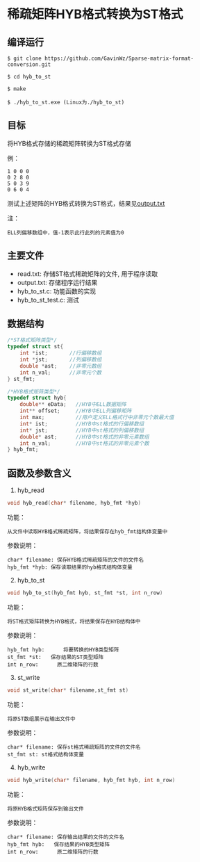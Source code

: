 # 稀疏矩阵HYB格式转换为ST格式

## 编译运行

```shell
$ git clone https://github.com/GavinWz/Sparse-matrix-format-conversion.git

$ cd hyb_to_st

$ make

$ ./hyb_to_st.exe (Linux为./hyb_to_st)
```
## 目标

将HYB格式存储的稀疏矩阵转换为ST格式存储

例： 

    1 0 0 0 	
    0 2 8 0 
    5 0 3 9 
    0 6 0 4
    
测试上述矩阵的HYB格式转换为ST格式，结果见[output.txt](https://github.com/GavinWz/Sparse-matrix-format-conversion/blob/master/hyb_to_st/output.txt)

注：

    ELL列偏移数组中，值-1表示此行此列的元素值为0

## 主要文件

* read.txt: 存储ST格式稀疏矩阵的文件, 用于程序读取
* output.txt: 存储程序运行结果
* hyb_to_st.c: 功能函数的实现
* hyb_to_st_test.c: 测试

## 数据结构

```c
/*ST格式矩阵类型*/
typedef struct st{
    int *ist;       //行偏移数组
    int *jst;       //列偏移数组
    double *ast;    //非零元数组
    int n_val;      //非零元个数
} st_fmt;

/*HYB格式矩阵类型*/
typedef struct hyb{ 
    double** eData;   //HYB中ELL数据矩阵
    int** offset;     //HYB中ELL列偏移矩阵
    int max;          //用户定义ELL格式行中非零元个数最大值
    int* ist;         //HYB中st格式的行偏移数组
    int* jst;         //HYB中st格式的列偏移数组
    double* ast;      //HYB中st格式的非零元素数组
    int n_val;        //HYB中st格式的非零元素个数
} hyb_fmt;
```

## 函数及参数含义
1. hyb_read
```c
void hyb_read(char* filename, hyb_fmt *hyb)
```
功能：

    从文件中读取HYB格式稀疏矩阵，将结果保存在hyb_fmt结构体变量中

参数说明：

    char* filename: 保存HYB格式稀疏矩阵的文件的文件名
    hyb_fmt *hyb: 保存读取结果的hyb格式结构体变量


2. hyb_to_st
```c
void hyb_to_st(hyb_fmt hyb, st_fmt *st, int n_row)
```
功能：

    将ST格式矩阵转换为HYB格式，将结果保存在HYB结构体中

参数说明：

    hyb_fmt hyb:      将要转换的HYB类型矩阵
    st_fmt *st:   保存结果的ST类型矩阵
    int n_row:      原二维矩阵的行数    

3. st_write
```c
void st_write(char* filename,st_fmt st)
```
功能：

    将原ST数组展示在输出文件中

参数说明：

    char* filename: 保存st格式稀疏矩阵的文件的文件名
    st_fmt st: st格式结构体变量

4. hyb_write
```c
void hyb_write(char* filename, hyb_fmt hyb, int n_row)
```
功能：

    将原HYB格式矩阵保存到输出文件

参数说明：

    char* filename: 保存输出结果的文件的文件名
    hyb_fmt hyb:   保存结果的HYB类型矩阵
    int n_row:      原二维矩阵的行数
